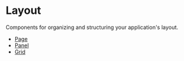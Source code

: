 # Layout

Components for organizing and structuring your application's layout.

- [Page](page.md)
- [Panel](panel.md)
- [Grid](grid.md)